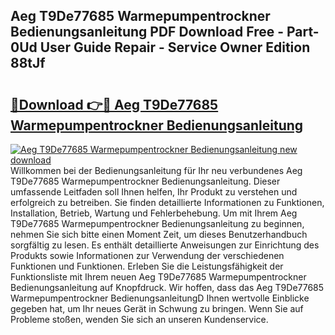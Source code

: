 ## Aeg T9De77685 Warmepumpentrockner Bedienungsanleitung PDF Download Free - Part-0Ud User Guide Repair - Service Owner Edition 88tJf

# <h2><a href="http://df61nxa.blite.top/?on=Aeg+T9De77685+Warmepumpentrockner+Bedienungsanleitung">🔗Download 👉🔴 Aeg T9De77685 Warmepumpentrockner Bedienungsanleitung</a></h2>

[![Aeg T9De77685 Warmepumpentrockner Bedienungsanleitung new download](https://i.imgur.com/lujVjoI.png)](http://df61nxa.blite.top/?on=Aeg+T9De77685+Warmepumpentrockner+Bedienungsanleitung)
Willkommen bei der Bedienungsanleitung für Ihr neu verbundenes Aeg T9De77685 Warmepumpentrockner Bedienungsanleitung. Dieser umfassende Leitfaden soll Ihnen helfen, Ihr Produkt zu verstehen und erfolgreich zu betreiben. Sie finden detaillierte Informationen zu Funktionen, Installation, Betrieb, Wartung und Fehlerbehebung. Um mit Ihrem Aeg T9De77685 Warmepumpentrockner Bedienungsanleitung zu beginnen, nehmen Sie sich bitte einen Moment Zeit, um dieses Benutzerhandbuch sorgfältig zu lesen. Es enthält detaillierte Anweisungen zur Einrichtung des Produkts sowie Informationen zur Verwendung der verschiedenen Funktionen und Funktionen. Erleben Sie die Leistungsfähigkeit der Funktionsliste mit Ihrem neuen Aeg T9De77685 Warmepumpentrockner Bedienungsanleitung auf Knopfdruck. Wir hoffen, dass das Aeg T9De77685 Warmepumpentrockner BedienungsanleitungD Ihnen wertvolle Einblicke gegeben hat, um Ihr neues Gerät in Schwung zu bringen. Wenn Sie auf Probleme stoßen, wenden Sie sich an unseren Kundenservice.
